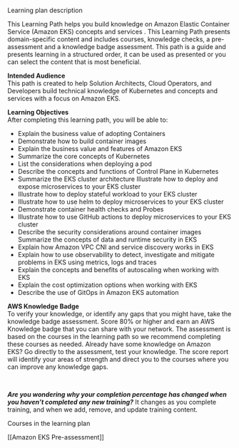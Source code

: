 Learning plan description

This Learning Path helps you build knowledge on Amazon Elastic Container Service (Amazon EKS) concepts and services . This Learning Path presents domain-specific content and includes courses, knowledge checks, a pre-assessment and a knowledge badge assessment. This path is a guide and presents learning in a structured order, it can be used as presented or you can select the content that is most beneficial.  
  
**Intended Audience**  
This path is created to help Solution Architects, Cloud Operators, and Developers build technical knowledge of Kubernetes and concepts and services with a focus on Amazon EKS.

**Learning Objectives**  
After completing this learning path, you will be able to:

- Explain the business value of adopting Containers
- Demonstrate how to build container images
- Explain the business value and features of Amazon EKS
- Summarize the core concepts of Kubernetes
- List the considerations when deploying a pod
- Describe the concepts and functions of Control Plane in Kubernetes
- Summarize the EKS cluster architecture Illustrate how to deploy and expose microservices to your EKS cluster
- Illustrate how to deploy stateful workload to your EKS cluster
- Illustrate how to use helm to deploy microservices to your EKS cluster
- Demonstrate container health checks and Probes
- Illustrate how to use GitHub actions to deploy microservices to your EKS cluster
- Describe the security considerations around container images Summarize the concepts of data and runtime security in EKS
- Explain how Amazon VPC CNI and service discovery works in EKS
- Explain how to use observability to detect, investigate and mitigate problems in EKS using metrics, logs and traces
- Explain the concepts and benefits of autoscaling when working with EKS
- Explain the cost optimization options when working with EKS
- Describe the use of GitOps in Amazon EKS automation

**AWS Knowledge Badge**  
To verify your knowledge, or identify any gaps that you might have, take the knowledge badge assessment. Score 80% or higher and earn an AWS Knowledge badge that you can share with your network. The assessment is based on the courses in the learning path so we recommend completing these courses as needed. Already have some knowledge on Amazon EKS? Go directly to the assessment, test your knowledge. The score report will identify your areas of strength and direct you to the courses where you can improve any knowledge gaps.   
  
 

_**Are you wondering why your completion percentage has changed when you haven’t completed any new training?**_ It changes as you complete training, and when we add, remove, and update training content.

Courses in the learning plan

[[Amazon EKS Pre-assessment]]